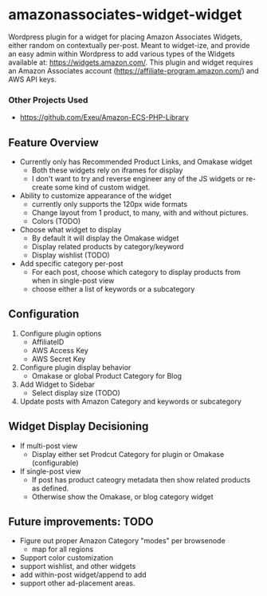 amazonassociates-widget-widget
==============================

Wordpress plugin for a widget for placing Amazon Associates Widgets, either random on contextually per-post.  Meant to widget-ize, 
and provide an easy admin within Wordpress to add various types of the Widgets available at: https://widgets.amazon.com/.  This plugin 
and widget requires an Amazon Associates account (https://affiliate-program.amazon.com/) and AWS API keys.

### Other Projects Used
* https://github.com/Exeu/Amazon-ECS-PHP-Library

## Feature Overview
* Currently only has Recommended Product Links, and Omakase widget
	* Both these widgets rely on iframes for display
	* I don't want to try and reverse engineer any of the JS widgets or re-create some kind of custom widget.
* Ability to customize appearance of the widget
	* currently only supports the 120px wide formats
	* Change layout from 1 product, to many, with and without pictures.
	* Colors (TODO)
* Choose what widget to display
	* By default it will display the Omakase widget
	* Display related products by category/keyword
	* Display wishlist (TODO)
* Add specific category per-post
	* For each post, choose which category to display products from when in single-post view
	* choose either a list of keywords or a subcategory

## Configuration
1. Configure plugin options
	* AffiliateID
	* AWS Access Key
	* AWS Secret Key
2. Configure plugin display behavior
	* Omakase or global Product Category for Blog
3. Add Widget to Sidebar
	* Select display size (TODO)
4. Update posts with Amazon Category and keywords or subcategory

## Widget Display Decisioning
* If multi-post view
	* Display either set Prodcut Category for plugin or Omakase (configurable)
* If single-post view
	* If post has product cateogry metadata then show related products as defined.
	* Otherwise show the Omakase, or blog category widget

## Future improvements: TODO
* Figure out proper Amazon Category "modes" per browsenode
	* map for all regions
* Support color customization
* support wishlist, and other widgets
* add within-post widget/append to add
* support other ad-placement areas.

